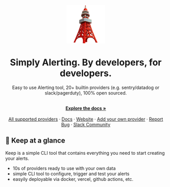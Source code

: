 <div align="center">

<img src="/assets/keep.png?raw=true">

</div>

<h1 align="center">Simply Alerting. By developers, for developers.</h1>

<div align="center">
Easy to use Alerting tool, 20+ builtin providers (e.g. sentry/datadog or slack/pagerduty), 100% open sourced.
</div>

<p align="center">
    <br />
    <a href="https://keephq.wiki/" rel="dofollow"><strong>Explore the docs »</strong></a>
    <br />

  <br/>
    <a href="https://github.com/keephq/keep/tree/main/keep/providers">All supported providers</a>
    ·
    <a href="https://keephq.wiki/">Docs</a>
    ·
    <a href="https://keephq.dev">Website</a>
    ·
    <a href="https://keephq.wiki/new-provider">Add your own provider</a>
    ·
    <a href="https://github.com/keephq/keep/issues">Report Bug</a>
    ·
    <a href="https://getkeep.dev/slack">Slack Community</a>
</p>

## 🗼 Keep at a glance

Keep is a simple CLI tool that contains everything you need to start creating your alerts.

-   10s of providers ready to use with your own data
-   simple CLI tool to configure, trigger and test your alerts
-   easyily deployable via docker, vercel, github actions, etc.
